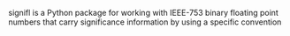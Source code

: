 signifl is a Python package for working with IEEE-753 binary floating point
numbers that carry significance information by using a specific convention
